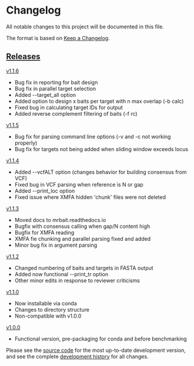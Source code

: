 # Changelog
All notable changes to this project will be documented in this file.

The format is based on [Keep a Changelog](http://keepachangelog.com/en/1.0.0/).

## [Releases](https://github.com/tkchafin/mrbait/releases)

[v1.1.6](https://github.com/tkchafin/mrbait/releases/tag/v1.1.6)
- Bug fix in reporting for bait design
- Bug fix in parallel target selection
- Added --target_all option
- Added option to design x baits per target with n max overlap (-b calc)
- Fixed bug in calculating target IDs for output
- Added reverse complement filtering of baits (-f rc)

[v1.1.5](https://github.com/tkchafin/mrbait/releases/tag/v1.1.5)
- Bug fix for parsing command line options (-v and -c not working properly)
- Bug fix for targets not being added when sliding window exceeds locus

[v1.1.4](https://github.com/tkchafin/mrbait/releases/tag/v1.1.4)
- Added --vcfALT option (changes behavior for building consensus from VCF)
- Fixed bug in VCF parsing when reference is N or gap
- Added --print_loc option
- Fixed issue where XMFA hidden 'chunk' files were not deleted

[v1.1.3](https://github.com/tkchafin/mrbait/releases/tag/v1.1.3)
- Moved docs to mrbait.readthedocs.io
- Bugfix with consensus calling when gap/N content high
- Bugfix for XMFA reading
- XMFA fie chunking and parallel parsing fixed and added
- Minor bug fix in argument parsing

[v1.1.2](https://github.com/tkchafin/mrbait/releases/tag/v1.1.2)
- Changed numbering of baits and targets in FASTA output
- Added now functional --print_tr option
- Other minor edits in response to reviewer criticisms

[v1.1.0](https://github.com/tkchafin/mrbait/releases/tag/v1.1.0)
- Now installable via conda
- Changes to directory structure
- Non-compatible with v1.0.0

[v1.0.0](https://github.com/tkchafin/mrbait/releases/tag/v1.0.0)
- Functional version, pre-packaging for conda and before benchmarking

Please see the [source code](https://github.com/tkchafin/mrbait) for the most up-to-date development version, and see the complete [development history](https://github.com/tkchafin/mrbait/commits/master) for all changes.
